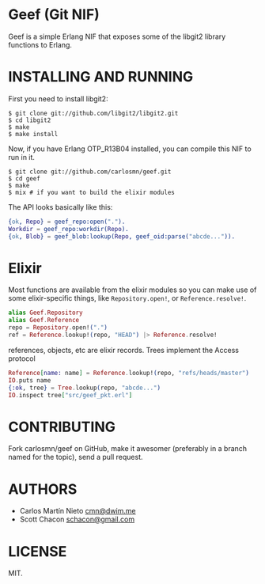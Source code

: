 Geef (Git NIF)
================

Geef is a simple Erlang NIF that exposes some of the libgit2 library functions
to Erlang.

INSTALLING AND RUNNING
========================

First you need to install libgit2:

    $ git clone git://github.com/libgit2/libgit2.git
    $ cd libgit2
    $ make
    $ make install

Now, if you have Erlang OTP_R13B04 installed, you can compile this NIF to run
in it.

    $ git clone git://github.com/carlosmn/geef.git
    $ cd geef
    $ make
    $ mix # if you want to build the elixir modules

The API looks basically like this:

```erlang
{ok, Repo} = geef_repo:open(".").
Workdir = geef_repo:workdir(Repo).
{ok, Blob} = geef_blob:lookup(Repo, geef_oid:parse("abcde...")).
```

Elixir
======

Most functions are available from the elixir modules so you can make use of some elixir-specific
things, like `Repository.open!`, or `Reference.resolve!`.

```elixir
alias Geef.Repository
alias Geef.Reference
repo = Repository.open!(".")
ref = Reference.lookup!(repo, "HEAD") |> Reference.resolve!
```

references, objects, etc are elixir records. Trees implement the Access protocol

```elixir
Reference[name: name] = Reference.lookup!(repo, "refs/heads/master")
IO.puts name
{:ok, tree} = Tree.lookup(repo, "abcde...")
IO.inspect tree["src/geef_pkt.erl"]
```

CONTRIBUTING
==============

Fork carlosmn/geef on GitHub, make it awesomer (preferably in a branch named
for the topic), send a pull request.


AUTHORS 
==============

* Carlos Martín Nieto <cmn@dwim.me>
* Scott Chacon <schacon@gmail.com>


LICENSE
==============

MIT.

